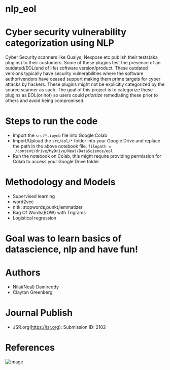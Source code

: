 # nlp_eol
# Cyber security vulnerability categorization using NLP
Cyber Security scanners like Qualys, Nexpose etc publish their tests(aka plugins) to their customers. Some of these plugins test the presence of an outdated/EOL(end of life) software version/product. These outdated versions typically have security vulnerabilities where the software author/vendors have ceased support making them prime targets for cyber attacks by hackers. These plugins might not be explicitly categorized by the source scanner as such. The goal of this project is to categorize these plugins as EOL(or not) so users could *priortize* remediating these prior to others and avoid being compromised.

# Steps to run the code 
- Import the `src/*.ipynb` file into Google Colab
- Import/Upload the `src/eol/*` folder into your Google Drive and replace the path in the above notebook file.
`filepath = '/content/drive/MyDrive/Neal/DataScience/eol'`
- Run the notebook on Colab, this might require providing permission for Colab to access your Google Drive folder

# Methodology and Models
- Supervised learning
- word2vec
- nltk: stopwords,punkt,lemmatizer
- Bag Of Words(BOW) with Trigrams
- Logistical regression

# Goal was to learn basics of datascience, nlp and have fun!

# Authors
- Nilai(Neal) Damireddy
- Clayton Greenberg

# Journal Publish
- JSR.org(https://jsr.org): Submission ID: 2102
  
# References
![image](https://github.com/alokrep/npl_eol/assets/3209293/5d4a0776-b696-48bb-87fe-59e36408d695)
